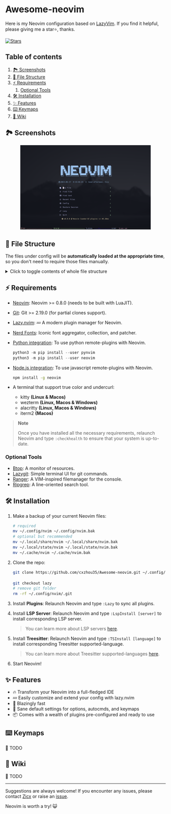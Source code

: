 # Awesome-neovim

Here is my Neovim configuration based on [LazyVim](https://github.com/LazyVim/LazyVim). If you find it helpful, please giving me a star⭐, thanks.

[![Stars](https://img.shields.io/github/stars/cxzhou35/Awesome-neovim.svg?label=Stars&style=social)](https://github.com/cxzhou35/Awesome-neovim)

## Table of contents
<!--toc:start-->
1. [🏞️ Screenshots](#🏞️-screenshots)
2. [📂 File Structure](#📂-file-structure)
3. [⚡️ Requirements](#⚡️-requirements)
    1. [Optional Tools](#optional-tools)
4. [🛠️ Installation](#🛠️-installation)
5. [✨ Features](#✨-features)
6. [⌨️  Keymaps](#⌨️-keymaps)
7. [📖 Wiki](#📖-wiki)
<!--toc:end-->

## 🏞️ Screenshots

<div align=center><img src="./asserts/screenshot.png" style="zoom:40%" alt="fig"></div>


## 📂 File Structure

The files under config will be **automatically loaded at the appropriate time**, so you don't need to require those files manually.

<details>
<summary>Click to toggle contents of whole file structure</summary>

```sh
~/.config/neovim/
├── lua
│   ├── config               # neovim modules
│   │   ├── autocmds.lua
│   │   ├── icons.lua
│   │   ├── keymaps.lua
│   │   ├── lazy.lua
│   │   └── options.lua
│   ├── plugins              # plugin configs
│   │   ├── code
│   │   ├── colorscheme
│   │   ├── disabled.lua
│   │   ├── editor
│   │   ├── ui
│   │   └── utils
│   └── utils                # filetype settings
│       ├── init.lua
│       └── latex.lua
├── luasnip                  # code snippets
│   ├── all.lua
│   ├── lua.lua
│   ├── markdown
│   │   ├── math.lua
│   │   └── text.lua
│   └── tex
│       ├── completion.lua
│       ├── font.lua
│       ├── greek-letter.lua
│       ├── matrix.lua
│       └── ...
└── init.lua
```

</details>

## ⚡️ Requirements

- [Neovim](https://github.com/neovim/neovim/releases): Neovim >= 0.8.0 (needs to be built with LuaJIT).
- [Git](https://git-scm.com/): Git >= 2.19.0 (for partial clones support).
- [Lazy.nvim](https://github.com/LazyVim/LazyVim): 💤 A modern plugin manager for Neovim.
- [Nerd Fonts](https://www.nerdfonts.com/font-downloads): Iconic font aggregator, collection, and patcher.
- [Python integration](https://neovim.io/doc/user/provider.html#provider-nodejs): To use python remote-plugins with Neovim.

    ```python
    python3 -m pip install --user pynvim
    python3 -m pip install --user neovim
    ```

- [Node.js integration](https://neovim.io/doc/user/provider.html#provider-python): To use javascript remote-plugins with Neovim.

    ```sh
    npm install -g neovim
    ```

- A terminal that support true color and undercurl:
    - kitty **(Linux & Macos)**
    - wezterm **(Linux, Macos & Windows)**
    - alacritty **(Linux, Macos & Windows)**
    - iterm2 **(Macos)**

> **Note**
>
> Once you have installed all the necessary requirements, relaunch Neovim and type `:checkhealth` to ensure that your system is up-to-date.

### Optional Tools

- [Btop](https://github.com/aristocratos/btop): A monitor of resources.
- [Lazygit](https://github.com/jesseduffield/lazygit): Simple terminal UI for git commands.
- [Ranger](https://github.com/ranger/ranger): A VIM-inspired filemanager for the console.
- [Ripgrep](https://github.com/BurntSushi/ripgrep): A line-oriented search tool.

## 🛠️ Installation

1. Make a backup of your current Neovim files:

    ```sh
    # required
    mv ~/.config/nvim ~/.config/nvim.bak
    # optional but recommended
    mv ~/.local/share/nvim ~/.local/share/nvim.bak
    mv ~/.local/state/nvim ~/.local/state/nvim.bak
    mv ~/.cache/nvim ~/.cache/nvim.bak
    ```

2. Clone the repo:

    ```sh
    git clone https://github.com/cxzhou35/Awesome-neovim.git ~/.config/nvim
    
    git checkout lazy
    # remove git folder
    rm -rf ~/.config/nvim/.git
    ```

3. Install **Plugins**: Relaunch Neovim and type `:Lazy` to sync all plugins.

4. Install **LSP Server**: Relaunch Neovim and type `:LspInstall [server]` to install corresponding LSP server.

    > You can learn more about LSP servers [here](https://microsoft.github.io/language-server-protocol/implementors/servers/).

5. Install **Treesitter**: Relaunch Neovim and type `:TSInstall [language]` to install corresponding Treesitter supported-language.

    > You can learn more about Treesitter supported-languages [here](https://github.com/nvim-treesitter/nvim-treesitter#supported-languages).

6. Start Neovim!

## ✨ Features

- 🔥 Transform your Neovim into a full-fledged IDE
- 💤 Easily customize and extend your config with lazy.nvim
- 🚀 Blazingly fast
- 🧹 Sane default settings for options, autocmds, and keymaps
- 📦 Comes with a wealth of plugins pre-configured and ready to use

## ⌨️  Keymaps

📝 TODO

## 📖 Wiki

📝 TODO

---

Suggestions are always welcome! If you encounter any issues, please contact [Zicx](https://github.com/cxzhou35) or raise an [issue](https://github.com/cxzhou35/Awesome-neovim/issues).

Neovim is worth a try! 😺
